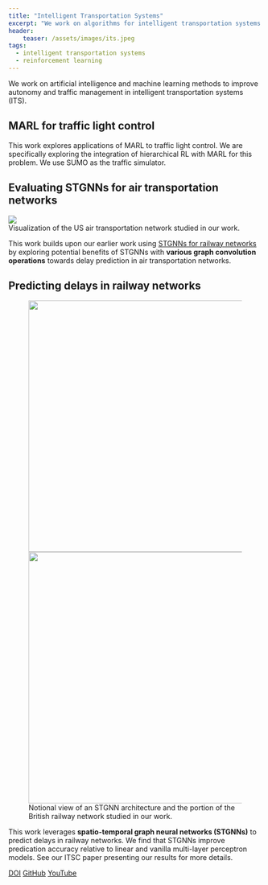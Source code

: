 ```yaml
---
title: "Intelligent Transportation Systems"
excerpt: "We work on algorithms for intelligent transportation systems."
header:
    teaser: /assets/images/its.jpeg
tags:
  - intelligent transportation systems
  - reinforcement learning
---
```


We work on artificial intelligence and machine learning methods to improve autonomy and traffic management in intelligent transportation systems (ITS).

## MARL for traffic light control

This work explores applications of MARL to traffic light control. We are specifically exploring the integration of hierarchical RL with MARL for this problem. We use SUMO as the traffic simulator.

## Evaluating STGNNs for air transportation networks

<figure-full-caption>
	<a href="{{ site.url }}{{ site.baseurl }}/assets/images/us-atn.png"><img src="{{ site.url }}{{ site.baseurl }}/assets/images/us-atn.png"></a>
	<figcaption>Visualization of the US air transportation network studied in our work.</figcaption>
</figure-full-caption>

This work builds upon our earlier work using [STGNNs for railway networks](#predicting-delays-in-railway-networks) by exploring potential benefits of STGNNs with **various graph convolution operations** towards delay prediction in air transportation networks.

## Predicting delays in railway networks

<figure class="half">
    <a href="{{ site.url }}{{ site.baseurl }}/assets/images/railway-gnn.png"><img src="{{ site.url }}{{ site.baseurl }}/assets/images/railway-gnn.png" style="width:500px"></a>
    <a href="{{ site.url }}{{ site.baseurl }}/assets/images/railway-gnn.png"><img src="{{ site.url }}{{ site.baseurl }}/assets/images/railway-network.png" style="width:500px"></a>
    <figcaption>Notional view of an STGNN architecture and the portion of the British railway network studied in our work.</figcaption>
</figure>

This work leverages **spatio-temporal graph neural networks (STGNNs)** to predict delays in railway networks. We find that STGNNs improve predication accuracy relative to linear and vanilla multi-layer perceptron models. See our ITSC paper presenting our results for more details.

<div class="row">
    <a href="https://doi.org/10.1109/ITSC45102.2020.9294742" class="button_general">DOI</a>
    <a href="https://github.com/Tran-Research-Group/raildelays-public" class="button_general">GitHub</a>
    <a href="https://youtu.be/p5LO97n3llg" class="button_general">YouTube</a>
</div>